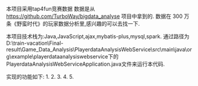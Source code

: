 本项目采用tap4fun竞赛数据
数据是从 https://github.com/TurboWay/bigdata_analyse 项目中拿到的.
数据在 300 万条《野蛮时代》的玩家数据分析里,感兴趣的可以去找一下.

本项目技术栈为:Java,JavaScript,ajax,mybatis-plus,mysql,spark.
通过路径为D:\train-vacation\Final-result\Game_Data_Analysis\PlayerdataAnalysisWebService\src\main\java\org\example\playerdataanalysiswebservice下的PlayerdataAnalysisWebServiceApplication.java文件来运行本代码.

实现的功能如下:
1.
2.
3.
4.
5.
